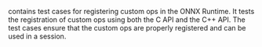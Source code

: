contains test cases for registering custom ops in the ONNX Runtime. It tests the registration of custom ops using both the C API and the C++ API. The test cases ensure that the custom ops are properly registered and can be used in a session.